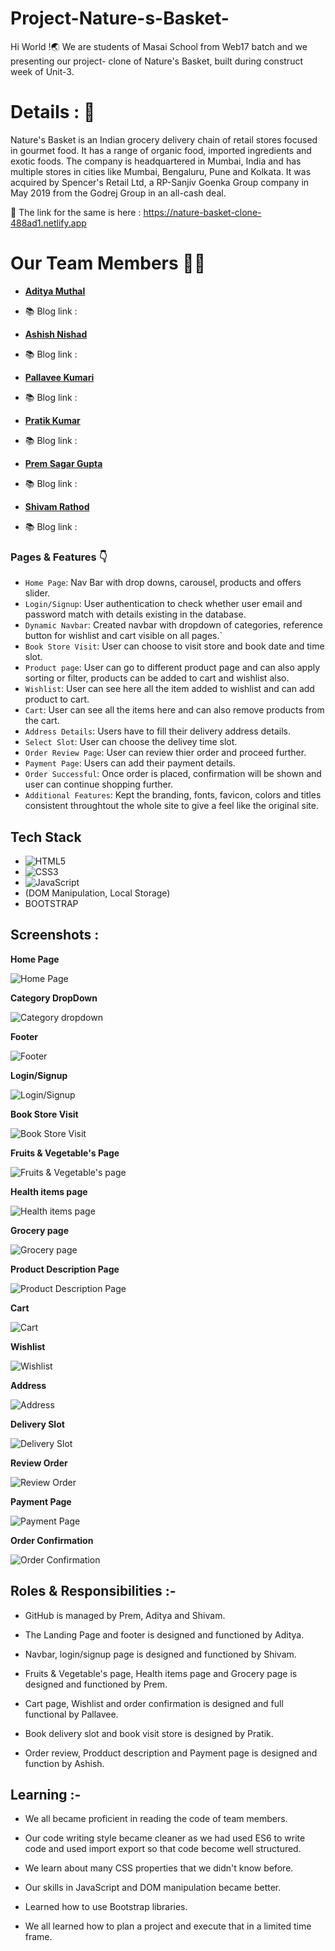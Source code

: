 # Project-Nature-s-Basket-
Hi World !🌏
We are students of Masai School from Web17 batch and we presenting our project- clone of Nature's Basket, built during construct week of Unit-3.

# Details : 🔭
Nature's Basket is an Indian grocery delivery chain of retail stores focused in gourmet food. It has a range of organic food, imported ingredients and exotic foods.
The company is headquartered in Mumbai, India and has multiple stores in cities like Mumbai, Bengaluru, Pune and Kolkata.
It was acquired by Spencer's Retail Ltd, a RP-Sanjiv Goenka Group company in May 2019 from the Godrej Group in an all-cash deal.


 🚀 The link for the same is here : https://nature-basket-clone-488ad1.netlify.app
 

# Our Team Members 👨‍💻
  - **[Aditya Muthal](https://github.com/adityamuthal22)**
  - 📚 Blog link : 
  
  - **[Ashish Nishad](https://github.com/iamashishnishad)**
  - 📚 Blog link : 
   
  - **[Pallavee Kumari](https://github.com/pallaveekumari)**
  - 📚 Blog link : 
  
  - **[Pratik Kumar](https://github.com/Paratparshahi)**
  - 📚 Blog link : 

  - **[Prem Sagar Gupta](https://github.com/premsg1610)**
  - 📚 Blog link : 
   
  - **[Shivam Rathod](https://github.com/rathodshivam05)**
  - 📚 Blog link : 


### Pages & Features 👇

- `Home Page`: Nav Bar with drop downs, carousel, products and offers slider.
- `Login/Signup`: User authentication to check whether user email and password match with details existing in the database.
- `Dynamic Navbar`: Created navbar with dropdown of categories, reference button for wishlist and cart visible on all pages.`
- `Book Store Visit`: User can choose to visit store and book date and time slot.
- `Product page`: User can go to different product page and can also apply sorting or filter, products can be added to cart and wishlist also.
- `Wishlist`: User can see here all the item added to wishlist and can add product to cart.
- `Cart`: User can see all the items here and can also remove products from the cart.
- `Address Details`: Users have to fill their delivery address details.
- `Select Slot`: User can choose the delivey time slot.
- `Order Review Page`: User can review thier order and proceed further.
- `Payment Page`: Users can add their payment details.
- `Order Successful`: Once order is placed, confirmation will be shown and user can continue shopping further.
- `Additional Features`: Kept the branding, fonts, favicon, colors  and titles consistent throughtout the whole site to give a feel like the original site.

## Tech Stack

- ![HTML5](https://img.shields.io/badge/-HTML5-000000?style=for-the-badge&logo=HTML5)
- ![CSS3](https://img.shields.io/badge/-CSS3-000000?style=for-the-badge&logo=CSS3)
- ![JavaScript](https://img.shields.io/badge/-JavaScript-000000?style=for-the-badge&logo=javascript) 
- (DOM Manipulation, Local Storage)
- BOOTSTRAP

## Screenshots :

**Home Page**

![Home Page](https://user-images.githubusercontent.com/101566046/167378276-5991087a-472b-47ff-ac0b-d47a1de0523a.png)


**Category DropDown**

![Category dropdown](https://user-images.githubusercontent.com/101566046/167378359-47c02efc-eabc-42af-adf7-589658bf4bbd.png)


**Footer**

![Footer](https://user-images.githubusercontent.com/101566046/167379827-c5541770-27ab-45ab-9d1f-e3f22c1d03d7.png)


**Login/Signup**

![Login/Signup](https://user-images.githubusercontent.com/101566046/167379040-80b4ee4e-29fe-4e61-88f7-ed2162d7609a.png)


**Book Store Visit**

![Book Store Visit](https://user-images.githubusercontent.com/101566046/167380571-44bd0998-75dd-49fb-b4e9-a8eb43ee8579.png)



**Fruits & Vegetable's Page**

![Fruits & Vegetable's page](https://user-images.githubusercontent.com/101566046/167378593-da244010-8fd7-4de9-9a9a-a6e4bc22338e.png)



**Health items page**

![Health items page](https://user-images.githubusercontent.com/101566046/167378796-01ee0f3a-b5c0-4a28-a818-5411dce7b7db.png)


**Grocery page**

![Grocery page](https://user-images.githubusercontent.com/101566046/167378946-3cd22697-9620-4f33-9c8a-bd24301e4d3e.png)



**Product Description Page**

![Product Description Page](https://user-images.githubusercontent.com/101566046/167383440-b8114303-3d23-4a0c-830b-08b23a2e449b.png)


**Cart**

![Cart](https://user-images.githubusercontent.com/101566046/167379152-56efa6a2-b9a4-4ece-b5aa-78ccc84a23ec.png)


**Wishlist**

![Wishlist](https://user-images.githubusercontent.com/101566046/167379639-e1e952bc-11cf-4334-91af-1b1d8dc03dd2.png)



**Address**

![Address](https://user-images.githubusercontent.com/101566046/167379222-a06afc7b-c1f3-4127-b720-85608b5ac36c.png)



**Delivery Slot**

![Delivery Slot](https://user-images.githubusercontent.com/101566046/167379361-e9ee70a3-dcf6-41c7-9198-b18f592a8ca6.png)



**Review Order**

![Review Order](https://user-images.githubusercontent.com/101566046/167379484-e931741b-6ba4-4ea7-8955-0ec53d28b152.png)



**Payment Page**

![Payment Page](https://user-images.githubusercontent.com/101566046/167380132-5120cd48-3443-4f48-8f39-61d6f3505a35.png)



**Order Confirmation**

![Order Confirmation](https://user-images.githubusercontent.com/101566046/167388475-73d4aedc-0854-4301-a02e-c77de4977b20.png)





## Roles & Responsibilities :-

- GitHub is managed by Prem, Aditya and Shivam.

- The Landing Page and footer is designed and functioned by Aditya.

- Navbar, login/signup page is designed and functioned by Shivam.

- Fruits & Vegetable's page, Health items page and Grocery page is designed and functioned by Prem.

- Cart page, Wishlist and order confirmation is designed and full functional by Pallavee.

- Book delivery slot and book visit store is designed by Pratik.

- Order review, Prodduct description and Payment page is designed and function by Ashish.

## Learning :-

- We all became proficient in reading the code of team members.

- Our code writing style became cleaner as we had used ES6 to write code and used import export so that code become well structured.

- We learn about many CSS properties that we didn't know before.

- Our skills in JavaScript and DOM manipulation became better.

- Learned how to use Bootstrap libraries.

- We all learned how to plan a project and execute that in a limited time frame.

